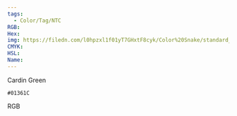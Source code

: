 ```yaml
---
tags:
  - Color/Tag/NTC
RGB:
Hex:
img: https://filedn.com/l0hpzxl1f01yT7GHxtF8cyk/Color%20Snake/standard_csv_to_svg//01361C.svg
CMYK:
HSL:
Name:
---
```

Cardin Green
```palette
#01361C
```
RGB
